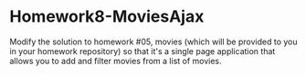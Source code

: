# Homework8-MoviesAjax
Modify the solution to homework #05, movies (which will be provided to you in your homework repository) so that it's a single page application that allows you to add and filter movies from a list of movies.
